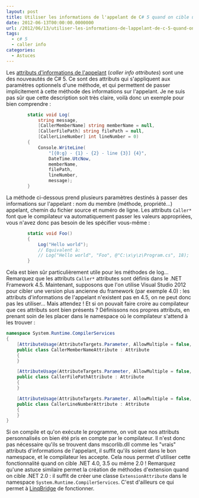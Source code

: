 ```yaml
---
layout: post
title: Utiliser les informations de l'appelant de C# 5 quand on cible une version plus ancienne du .NET Framework
date: 2012-06-13T00:00:00.0000000
url: /2012/06/13/utiliser-les-informations-de-lappelant-de-c-5-quand-on-cible-une-version-plus-ancienne-du-net-framework/
tags:
  - c# 5
  - caller info
categories:
  - Astuces
---
```


Les [attributs d'informations de l'appelant](http://msdn.microsoft.com/fr-fr/library/hh534540%28v=vs.110%29.aspx) (*caller info attributes*) sont une des nouveautés de C# 5. Ce sont des attributs qui s'appliquent aux paramètres optionnels d'une méthode, et qui permettent de passer implicitement à cette méthode des informations sur l'appelant. Je ne suis pas sûr que cette description soit très claire, voilà donc un exemple pour bien comprendre :  
```csharp
        static void Log(
            string message,
            [CallerMemberName] string memberName = null,
            [CallerFilePath] string filePath = null,
            [CallerLineNumber] int lineNumber = 0)
        {
            Console.WriteLine(
                "[{0:g} - {1} - {2} - line {3}] {4}",
                DateTime.UtcNow,
                memberName,
                filePath,
                lineNumber,
                message);
        }
```
  La méthode ci-dessous prend plusieurs paramètres destinés à passer des informations sur l'appelant : nom du membre (méthode, propriété...) appelant, chemin du fichier source et numéro de ligne. Les attributs `Caller*` font que le compilateur va automatiquement passer les valeurs appropriées, vous n'avez donc pas besoin de les spécifier vous-même :  
```csharp
        static void Foo()
        {
            Log("Hello world");
            // Equivalent à:
            // Log("Hello world", "Foo", @"C:\x\y\z\Program.cs", 18);
        }
```
  Cela est bien sûr particulièrement utile pour les méthodes de log...  Remarquez que les attributs `Caller*` attributes sont définis dans le .NET Framework 4.5. Maintenant, supposons que l'on utilise Visual Studio 2012 pour cibler une version plus ancienne du framework (par exemple 4.0) : les attributs d'informations de l'appelant n'existent pas en 4.5, on ne peut donc pas les utiliser... Mais attendez ! Et si on pouvait faire croire au compilateur que ces attributs sont bien présents ? Définissons nos propres attributs, en prenant soin de les placer dans le namespace où le compilateur s'attend à les trouver :  
```csharp
namespace System.Runtime.CompilerServices
{
    [AttributeUsage(AttributeTargets.Parameter, AllowMultiple = false, Inherited = false)]
    public class CallerMemberNameAttribute : Attribute
    {
    }

    [AttributeUsage(AttributeTargets.Parameter, AllowMultiple = false, Inherited = false)]
    public class CallerFilePathAttribute : Attribute
    {
    }

    [AttributeUsage(AttributeTargets.Parameter, AllowMultiple = false, Inherited = false)]
    public class CallerLineNumberAttribute : Attribute
    {
    }
}
```
  Si on compile et qu'on exécute le programme, on voit que nos attributs personnalisés on bien été pris en compte par le compilateur. Il n'est donc pas nécessaire qu'ils se trouvent dans mscorlib.dll comme les "vrais" attributs d'informations de l'appelant, il suffit qu'ils soient dans le bon namespace, et le compilateur les accepte. Cela nous permet d'utiliser cette fonctionnalité quand on cible .NET 4.0, 3.5 ou même 2.0 !  Remarquez qu'une astuce similaire permet la création de méthodes d'extension quand on cible .NET 2.0 : il suffit de créer une classe `ExtensionAttribute` dans le namespace `System.Runtime.CompilerServices`. C'est d'ailleurs ce qui permet à [LinqBridge](http://www.albahari.com/nutshell/linqbridge.aspx) de fonctionner.


